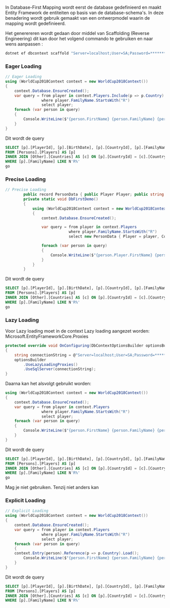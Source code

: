 
In Database-First Mapping wordt eerst de database gedefinieerd en maakt Entity Framework de entiteiten op basis van de database-schema's. In deze benadering wordt gebruik gemaakt van een ontwerpmodel waarin de mapping wordt gedefinieerd.

Het generereren wordt gedaan door middel van Scaffolding (Reverse Engineering)
dit kan door het volgend commando te gebruiken en naar wens aanpassen :

```bash
dotnet ef dbcontext scaffold "Server=localhost;User=SA;Password=********;TrustServerCertificate=true" --output-dir "DAL" Microsoft.EntityFrameworkCore.SqlServer
```
### Eager Loading

```c#
// Eager Loading
using (WorldCup2018Context context = new WorldCup2018Context())
{
    context.Database.EnsureCreated();
    var query = from player in context.Players.Include(p => p.Country)
                where player.FamilyName.StartsWith("R")
                select player;
    foreach (var person in query)
    {
        Console.WriteLine($"{person.FirstName} {person.FamilyName} {person.Country.CountryName}");
    }
}
```
Dit wordt de query
```sql
SELECT [p].[PlayerId], [p].[BirthDate], [p].[CountryId], [p].[FamilyName], [p].[FirstName], [c].[CountryId], [c].[CountryName], [c].[Qualified]
FROM [Persons].[Players] AS [p]
INNER JOIN [Other].[Countries] AS [c] ON [p].[CountryId] = [c].[CountryId]
WHERE [p].[FamilyName] LIKE N'R%'
go

```

### Precise Loading

```c#
// Precise Loading
        public record PersonData { public Player Player; public string CountryName; }
        private static void DbFirstDemo()
        {
            using (WorldCup2018Context context = new WorldCup2018Context())
            {
                context.Database.EnsureCreated();

                var query = from player in context.Players
                            where player.FamilyName.StartsWith("R")
                            select new PersonData { Player = player, CountryName = player.Country.CountryName };

                foreach (var person in query)
                {
                    Console.WriteLine($"{person.Player.FirstName} {person.Player.FamilyName} {person.CountryName}");
                }
            }
        }
```
Dit wordt de query 

```sql
SELECT [p].[PlayerId], [p].[BirthDate], [p].[CountryId], [p].[FamilyName], [p].[FirstName], [c].[CountryName]
FROM [Persons].[Players] AS [p]
INNER JOIN [Other].[Countries] AS [c] ON [p].[CountryId] = [c].[CountryId]
WHERE [p].[FamilyName] LIKE N'R%'
go

```

### Lazy Loading

Voor Lazy loading moet in de context Lazy loading aangezet worden:
Microsoft.EntityFrameworkCore.Proxies
```c#
protected override void OnConfiguring(DbContextOptionsBuilder optionsBuilder)
{
    string connectionString = @"Server=localhost;User=SA;Password=*****;Database=MagazijnDB;TrustServerCertificate=true;MultipleActiveResultSets=true";
    optionsBuilder
        .UseLazyLoadingProxies()
        .UseSqlServer(connectionString);
}
```
Daarna kan het alsvolgt gebruikt worden:

```c#
using (WorldCup2018Context context = new WorldCup2018Context())
{
    context.Database.EnsureCreated();
    var query = from player in context.Players
                where player.FamilyName.StartsWith("R")
                select player;
    foreach (var person in query)
    {
        Console.WriteLine($"{person.FirstName} {person.FamilyName} {person.Country?.CountryName}");
    }
}
```
Dit wordt de query 

```sql
SELECT [p].[PlayerId], [p].[BirthDate], [p].[CountryId], [p].[FamilyName], [p].[FirstName], [c].[CountryName]
FROM [Persons].[Players] AS [p]
INNER JOIN [Other].[Countries] AS [c] ON [p].[CountryId] = [c].[CountryId]
WHERE [p].[FamilyName] LIKE N'R%'
go

```

Mag je niet gebruiken. Tenzij niet anders kan

### Explicit Loading

```c#
// Explicit Loading
using (WorldCup2018Context context = new WorldCup2018Context())
{
    context.Database.EnsureCreated();
    var query = from player in context.Players
                where player.FamilyName.StartsWith("R")
                select player;
    foreach (var person in query)
    {
    context.Entry(person).Reference(p => p.Country).Load();
        Console.WriteLine($"{person.FirstName} {person.FamilyName} {person.Country.CountryName}");
    }
}
```
Dit wordt de query
```sql
SELECT [p].[PlayerId], [p].[BirthDate], [p].[CountryId], [p].[FamilyName], [p].[FirstName], [c].[CountryId], [c].[CountryName], [c].[Qualified]
FROM [Persons].[Players] AS [p]
INNER JOIN [Other].[Countries] AS [c] ON [p].[CountryId] = [c].[CountryId]
WHERE [p].[FamilyName] LIKE N'R%'

```

